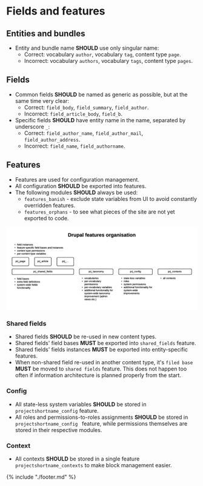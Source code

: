 # Fields and features

## Entities and bundles
* Entity and bundle name **SHOULD** use only singular name:
  * Correct: vocabulary `author`, vocabulary `tag`, content type `page`.
  * Incorrect: vocabulary `authors`, vocabulary `tags`, content type `pages`.

## Fields
* Common fields **SHOULD** be named as generic as possible, but at the same time very clear:
  * Correct: `field_body`, `field_summary`, `field_author`.
  * Incorrect: `field_article_body`, `field_b`.
* Specific fields **SHOULD** have entity name in the name, separated by underscore `_`:
  * Correct: `field_author_name`, `field_author_mail`, `field_author_address`.
  * Incorrect: `field_name`, `field_authorname`.

## Features
* Features are used for configuration management.
* All configuration **SHOULD** be exported into features.
* The following modules **SHOULD** always be used:
  * `features_banish` - exclude state variables from UI to avoid constantly overridden features.
  * `features_orphans` - to see what pieces of the site are not yet exported to code.

![](https://raw.githubusercontent.com/alexdesignworks/drupal-organised/master/images/fields_and_features.png)

### Shared fields
* Shared fields **SHOULD** be re-used in new content types.
* Shared fields' field bases **MUST** be exported into `shared_fields` feature.
* Shared fields' fields instances **MUST** be exported into entity-specific features.
* When non-shared field re-used in another content type, it's `filed base` **MUST** be moved to `shared fields` feature. This does not happen too often if information architecture is planned properly from the start.

### Config
* All state-less system variables **SHOULD** be stored in `projectshortname_config` feature.
* All roles and permissions-to-roles assignments **SHOULD** be stored in `projectshortname_config ` feature, while permissions themselves are stored in their respective modules.

### Context
* All contexts **SHOULD** be stored in a single feature `projectshortname_contexts` to make block management easier.

{% include "./footer.md" %}
